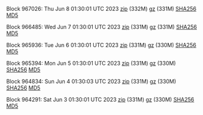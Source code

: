 Block 967026: Thu Jun  8 01:30:01 UTC 2023 [zip](https://files.01coin.io/mainnet/2023-06-08/bootstrap.dat.zip) (332M) [gz](https://files.01coin.io/mainnet/2023-06-08/bootstrap.dat.tar.gz) (331M) [SHA256](https://files.01coin.io/mainnet/2023-06-08/sha256.txt) [MD5](https://files.01coin.io/mainnet/2023-06-08/md5.txt)

Block 966485: Wed Jun  7 01:30:01 UTC 2023 [zip](https://files.01coin.io/mainnet/2023-06-07/bootstrap.dat.zip) (331M) [gz](https://files.01coin.io/mainnet/2023-06-07/bootstrap.dat.tar.gz) (331M) [SHA256](https://files.01coin.io/mainnet/2023-06-07/sha256.txt) [MD5](https://files.01coin.io/mainnet/2023-06-07/md5.txt)

Block 965936: Tue Jun  6 01:30:01 UTC 2023 [zip](https://files.01coin.io/mainnet/2023-06-06/bootstrap.dat.zip) (331M) [gz](https://files.01coin.io/mainnet/2023-06-06/bootstrap.dat.tar.gz) (330M) [SHA256](https://files.01coin.io/mainnet/2023-06-06/sha256.txt) [MD5](https://files.01coin.io/mainnet/2023-06-06/md5.txt)

Block 965394: Mon Jun  5 01:30:01 UTC 2023 [zip](https://files.01coin.io/mainnet/2023-06-05/bootstrap.dat.zip) (331M) [gz](https://files.01coin.io/mainnet/2023-06-05/bootstrap.dat.tar.gz) (330M) [SHA256](https://files.01coin.io/mainnet/2023-06-05/sha256.txt) [MD5](https://files.01coin.io/mainnet/2023-06-05/md5.txt)

Block 964834: Sun Jun  4 01:30:03 UTC 2023 [zip](https://files.01coin.io/mainnet/2023-06-04/bootstrap.dat.zip) (331M) [gz](https://files.01coin.io/mainnet/2023-06-04/bootstrap.dat.tar.gz) (330M) [SHA256](https://files.01coin.io/mainnet/2023-06-04/sha256.txt) [MD5](https://files.01coin.io/mainnet/2023-06-04/md5.txt)

Block 964291: Sat Jun  3 01:30:01 UTC 2023 [zip](https://files.01coin.io/mainnet/2023-06-03/bootstrap.dat.zip) (331M) [gz](https://files.01coin.io/mainnet/2023-06-03/bootstrap.dat.tar.gz) (330M) [SHA256](https://files.01coin.io/mainnet/2023-06-03/sha256.txt) [MD5](https://files.01coin.io/mainnet/2023-06-03/md5.txt)
